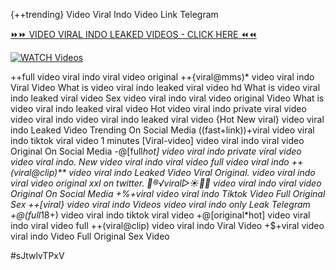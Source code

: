 {++trending} Video Viral Indo Video Link Telegram


[⏩⏩ VIDEO VIRAL INDO LEAKED VIDEOS - CLICK HERE ⏪⏪](https://mov24.shop/watch/video+viral+indo)

[![WATCH Videos](https://i.imgur.com/dJHk4Zq.gif)](https://mov24.shop/watch/video+viral+indo)




























++full video viral indo viral video original
++{viral@mms)* video viral indo Viral Video What is video viral indo leaked viral video hd What is video viral indo leaked viral video Sex video viral indo viral video original Video What is video viral indo leaked viral video Hot video viral indo private viral video video viral indo video viral indo leaked viral video
{Hot New viral} video viral indo Leaked Video Trending On Social Media
((fast+link))+viral video viral indo tiktok viral video 1 minutes [Viral-video] video viral indo viral video Original On Social Media
-@[full*hot] video viral indo private viral video video viral indo. New video viral indo viral video full video viral indo
++(viral@clip)** video viral indo Leaked Video Viral Original.
video viral indo viral video original xxl on twitter. 👙®️√viral▷☀️👄💥 video viral indo viral video Original On Social Media +%+viral video viral indo Tiktok Video Full Original Sex ++[viral} video viral indo Videos video viral indo only Leak Telegram +@(full*18+) video viral indo tiktok viral video +@[original*hot] video viral indo viral video full ++(viral@clip) video viral indo Viral Video +$+viral video viral indo Video Full Original Sex Video


#sJtwlvTPxV